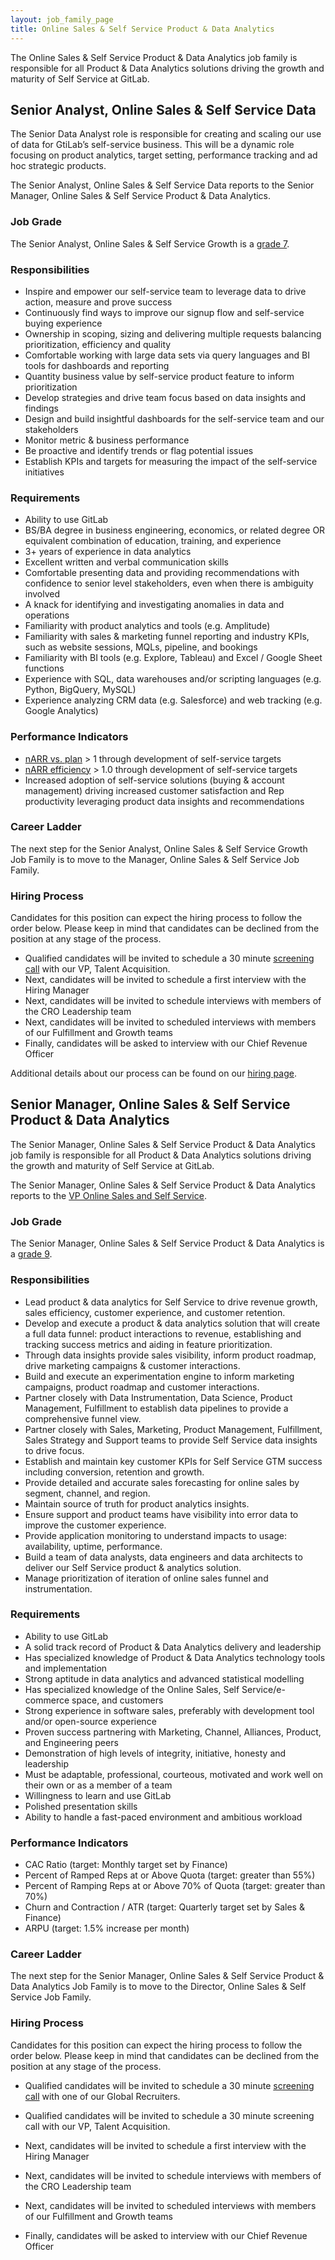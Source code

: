 ```yaml
---
layout: job_family_page
title: Online Sales & Self Service Product & Data Analytics
---
```


The Online Sales & Self Service Product & Data Analytics job family is responsible for all Product & Data Analytics solutions driving the growth and maturity of Self Service at GitLab.

## Senior Analyst, Online Sales & Self Service Data
The Senior Data Analyst role is responsible for creating and scaling our use of data for GtiLab’s self-service business. This will be a dynamic role focusing on product analytics, target setting, performance tracking and ad hoc strategic products. 

The Senior Analyst, Online Sales & Self Service Data reports to the Senior Manager, Online Sales & Self Service Product & Data Analytics.

### Job Grade
The Senior Analyst, Online Sales & Self Service Growth is a [grade 7](https://about.gitlab.com/handbook/total-rewards/compensation/compensation-calculator/#gitlab-job-grades).

### Responsibilities
* Inspire and empower our self-service team  to leverage data to drive action, measure and prove success
* Continuously find ways to improve our signup flow and self-service buying experience
* Ownership in scoping, sizing and delivering multiple requests balancing prioritization, efficiency and quality
* Comfortable working with large data sets via query languages and BI tools for dashboards and reporting
* Quantity business value by self-service product feature to inform prioritization
* Develop strategies and drive team focus based on data insights and findings
* Design and build insightful dashboards for the self-service team and our stakeholders
* Monitor metric & business performance
* Be proactive and identify trends or flag potential issues
* Establish KPIs and targets for measuring the impact of the self-service initiatives


### Requirements
* Ability to use GitLab
* BS/BA degree in business engineering, economics, or related degree OR equivalent combination of education, training, and experience
* 3+ years of experience in data analytics
* Excellent written and verbal communication skills
* Comfortable presenting data and providing recommendations with confidence to senior level stakeholders, even when there is ambiguity involved
* A knack for identifying and investigating anomalies in data and operations
* Familiarity with product analytics and tools (e.g. Amplitude)
* Familiarity with sales & marketing funnel reporting and industry KPIs, such as website sessions, MQLs, pipeline, and bookings
* Familiarity with BI tools (e.g. Explore, Tableau) and Excel / Google Sheet functions
* Experience with SQL,  data warehouses and/or scripting languages (e.g. Python, BigQuery, MySQL)
* Experience analyzing CRM data (e.g. Salesforce) and web tracking (e.g. Google Analytics)


### Performance Indicators
* [nARR vs. plan](https://about.gitlab.com/handbook/sales/performance-indicators/#iacv-vs-plan) > 1 through development of self-service targets
* [nARR efficiency](https://about.gitlab.com/handbook/sales/performance-indicators/#iacv-vs-plan) > 1.0 through development of self-service targets
* Increased adoption of self-service solutions (buying & account management) driving increased customer satisfaction and Rep productivity leveraging product data insights and recommendations

### Career Ladder
The next step for the Senior Analyst, Online Sales & Self Service Growth Job Family is to move to the Manager, Online Sales & Self Service Job Family.

### Hiring Process
Candidates for this position can expect the hiring process to follow the order below. Please keep in mind that candidates can be declined from the position at any stage of the process.
* Qualified candidates will be invited to schedule a 30 minute [screening call](/handbook/hiring/interviewing/#screening-call) with our VP, Talent Acquisition.
* Next, candidates will be invited to schedule a first interview with the Hiring Manager
* Next, candidates will be invited to schedule interviews with members of the CRO Leadership team
* Next, candidates will be invited to scheduled interviews with members of our Fulfillment and Growth teams
* Finally, candidates will be asked to interview with our Chief Revenue Officer

Additional details about our process can be found on our [hiring page](/handbook/hiring/).


## Senior Manager, Online Sales & Self Service Product & Data Analytics
The Senior Manager, Online Sales & Self Service Product & Data Analytics job family is responsible for all Product & Data Analytics solutions driving the growth and maturity of Self Service at GitLab.

The Senior Manager, Online Sales & Self Service Product & Data Analytics reports to the [VP Online Sales and Self Service](https://about.gitlab.com/job-families/sales/vice-president-online-sales-and-self-service/).

### Job Grade
The Senior Manager, Online Sales & Self Service Product & Data Analytics is a [grade 9](/handbook/total-rewards/compensation/compensation-calculator/#gitlab-job-grades).

### Responsibilities
* Lead product & data analytics for Self Service to drive revenue growth, sales efficiency, customer experience, and customer retention.
* Develop and execute a product & data analytics solution that will create a full data funnel: product interactions to revenue, establishing and tracking success metrics and aiding in feature prioritization.
* Through data insights provide sales visibility, inform product roadmap, drive marketing campaigns & customer interactions.
* Build and execute an experimentation engine to inform marketing campaigns, product roadmap and customer interactions.
* Partner closely with Data Instrumentation, Data Science, Product Management, Fulfillment to establish data pipelines to provide a comprehensive funnel view.
* Partner closely with Sales, Marketing, Product Management, Fulfillment, Sales Strategy and Support teams to provide Self Service data insights to drive focus.
* Establish and maintain key customer KPIs for Self Service GTM success including conversion, retention and growth.
* Provide detailed and accurate sales forecasting for online sales by segment, channel, and region.
* Maintain source of truth for product analytics insights.
* Ensure support and product teams have visibility into error data to improve the customer experience.
* Provide application monitoring to understand impacts to usage: availability, uptime, performance.
* Build a team of data analysts, data engineers and data architects to deliver our Self Service product & analytics solution.
* Manage prioritization of iteration of online sales funnel and instrumentation.

### Requirements
* Ability to use GitLab
* A solid track record of Product & Data Analytics delivery and leadership
* Has specialized knowledge of Product & Data Analytics technology tools and implementation
* Strong aptitude in data analytics and advanced statistical modelling
* Has specialized knowledge of the Online Sales, Self Service/e-commerce space, and customers
* Strong experience in software sales, preferably with development tool and/or open-source experience 
* Proven success partnering with Marketing, Channel, Alliances, Product, and Engineering peers 
* Demonstration of high levels of integrity, initiative, honesty and leadership 
* Must be adaptable, professional, courteous, motivated and work well on their own or as a member of a team 
* Willingness to learn and use GitLab 
* Polished presentation skills 
* Ability to handle a fast-paced environment and ambitious workload

### Performance Indicators
* CAC Ratio (target: Monthly target set by Finance)
* Percent of Ramped Reps at or Above Quota (target: greater than 55%)
* Percent of Ramping Reps at or Above 70% of Quota (target: greater than 70%)
* Churn and Contraction / ATR (target: Quarterly target set by Sales & Finance)
* ARPU (target: 1.5% increase per month)

### Career Ladder
The next step for the Senior Manager, Online Sales & Self Service Product & Data Analytics Job Family is to move to the Director, Online Sales & Self Service Job Family. 

### Hiring Process
Candidates for this position can expect the hiring process to follow the order below. Please keep in mind that candidates can be declined from the position at any stage of the process.
* Qualified candidates will be invited to schedule a 30 minute [screening call](/handbook/hiring/interviewing/#screening-call) with one of our Global Recruiters.

* Qualified candidates will be invited to schedule a 30 minute screening call with our VP, Talent Acquisition.
* Next, candidates will be invited to schedule a first interview with the Hiring Manager
* Next, candidates will be invited to schedule interviews with members of the CRO Leadership team
* Next, candidates will be invited to scheduled interviews with members of our Fulfillment and Growth teams
* Finally, candidates will be asked to interview with our Chief Revenue Officer
